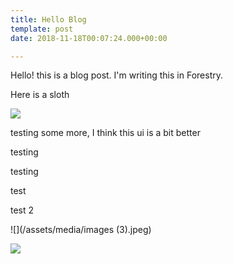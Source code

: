 ```yaml
---
title: Hello Blog
template: post
date: 2018-11-18T00:07:24.000+00:00

---
```

Hello! this is a blog post. I'm writing this in Forestry.

Here is a sloth

![](/assets/other-sloth.jpg)

testing some more, I think this ui is a bit better

testing

testing

test

test 2

![](/assets/media/images (3).jpeg)

![](/assets/images-1-test-me.jpeg)
